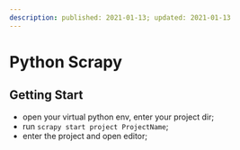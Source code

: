 ```yaml
---
description: published: 2021-01-13; updated: 2021-01-13
---
```


# Python Scrapy

## Getting Start

- open  your virtual python env, enter your project dir;
- run `scrapy start project ProjectName`;
- enter the project and open editor;
